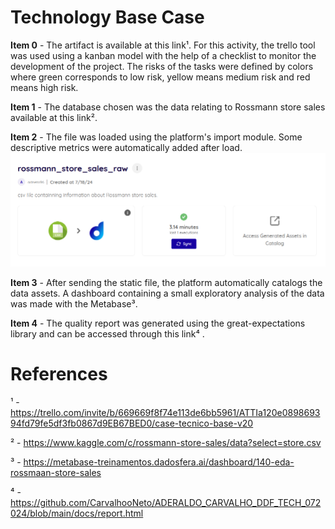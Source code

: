 # Technology Base Case

**Item 0** - The artifact is available at this link¹. For this activity, the trello tool was used using a kanban model with the help of a checklist to monitor the development of the project. The risks of the tasks were defined by colors where green corresponds to low risk, yellow means medium risk and red means high risk.

**Item 1** - The database chosen was the data relating to Rossmann store sales available at this link².

**Item 2** - The file was loaded using the platform's import module. Some descriptive metrics were automatically added after load.
![Pipeline](images/Screenshot%20from%202024-07-20%2015-53-24.png)

**Item 3** - After sending the static file, the platform automatically catalogs the data assets. A dashboard containing a small exploratory analysis of the data was made with the Metabase³.

**Item 4** - The quality report was generated using the great-expectations library and can be accessed through this link⁴ .

# References

¹ - https://trello.com/invite/b/669669f8f74e113de6bb5961/ATTIa120e089869394fd79fe5df3fb0867d9EB67BED0/case-tecnico-base-v20

² - https://www.kaggle.com/c/rossmann-store-sales/data?select=store.csv

³ - https://metabase-treinamentos.dadosfera.ai/dashboard/140-eda-rossmaan-store-sales

⁴ - https://github.com/CarvalhooNeto/ADERALDO_CARVALHO_DDF_TECH_072024/blob/main/docs/report.html
